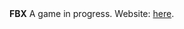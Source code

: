 <html>
<b>FBX</b>
A game in progress. Website: <a href="https://d4q2.github.io/FBX/" style="backgound-color: black;">here</a>.
</html>
